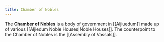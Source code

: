 ```yaml
---
title: Chamber of Nobles
---
```


The **Chamber of Nobles** is a body of government in [[Aljiuedum]] made up of various [[Aljiedum Noble Houses|Noble Houses]]. The counterpoint to the Chamber of Nobles is the [[Assembly of Vassals]].